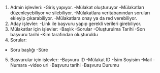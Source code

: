 1. Admin işlevleri:
-Giriş yapıyor.
-Mülakat oluşturuyor
-Mülakatları düzenleyebiliyor ve silebiliyor. 
-Mülakatlara veritabanından soruları ekleyip çıkarabiliyor.
-Mülakatlara onay ya da red verebiliyor.
2. Aday işlevler:
-Link ile başvuru yapıp gerekli verileri girebiliyor.
3. Mülakatlar için işlevler:
-Başlık
-Sorular
-Oluşturulma Tarihi
-Son başvuru tarihi
-Kim tarafından oluşturuldu
4. Sorular:
- Soru başlığı
-Süre 
5. Başvurular için işlevler:
-Başvuru ID
-Mülakat ID
-İsim Soyisim
-Mail
-Numara
-video url
-Başvuru tarihi
-Başvuru Durumu



